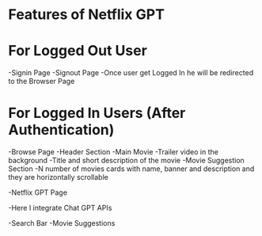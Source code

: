 # Features of Netflix GPT

# For Logged Out User 
-Signin Page 
-Signout Page
-Once user get Logged In he will be redirected to the Browser Page

# For Logged In Users (After Authentication)
-Browse Page
  -Header Section
  -Main Movie
   -Trailer video in the background
   -Title and short description of the movie
 -Movie Suggestion Section
 -N number of movies cards with name, banner and description and they are horizontally scrollable 

 -Netflix GPT Page

 -Here I integrate Chat GPT APIs

   -Search Bar
   -Movie Suggestions 